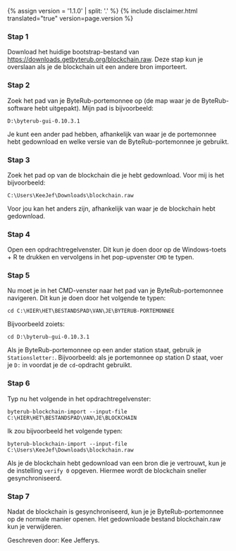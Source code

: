 {% assign version = '1.1.0' | split: '.' %}
{% include disclaimer.html translated="true" version=page.version %}
### Stap 1

Download het huidige bootstrap-bestand van https://downloads.getbyterub.org/blockchain.raw. Deze stap kun je overslaan als je de blockchain uit een andere bron importeert.

### Stap 2

Zoek het pad van je ByteRub-portemonnee op (de map waar je de ByteRub-software hebt uitgepakt). Mijn pad is bijvoorbeeld:

`D:\byterub-gui-0.10.3.1`

Je kunt een ander pad hebben, afhankelijk van waar je de portemonnee hebt gedownload en welke versie van de ByteRub-portemonnee je gebruikt.

### Stap 3

Zoek het pad op van de blockchain die je hebt gedownload. Voor mij is het bijvoorbeeld:

`C:\Users\KeeJef\Downloads\blockchain.raw`

Voor jou kan het anders zijn, afhankelijk van waar je de blockchain hebt gedownload.

### Stap 4

Open een opdrachtregelvenster. Dit kun je doen door op de Windows-toets + R te drukken en vervolgens in het pop-upvenster `CMD` te typen.

### Stap 5

Nu moet je in het CMD-venster naar het pad van je ByteRub-portemonnee navigeren. Dit kun je doen door het volgende te typen:

`cd C:\HIER\HET\BESTANDSPAD\VAN\JE\BYTERUB-PORTEMONNEE`

Bijvoorbeeld zoiets:

`cd D:\byterub-gui-0.10.3.1`

Als je ByteRub-portemonnee op een ander station staat, gebruik je `Stationsletter:`. Bijvoorbeeld: als je portemonnee op station D staat, voer je `D:` in voordat je de `cd`-opdracht gebruikt.

### Stap 6

Typ nu het volgende in het opdrachtregelvenster:

`byterub-blockchain-import --input-file C:\HIER\HET\BESTANDSPAD\VAN\JE\BLOCKCHAIN`

Ik zou bijvoorbeeld het volgende typen:

`byterub-blockchain-import --input-file C:\Users\KeeJef\Downloads\blockchain.raw`

Als je de blockchain hebt gedownload van een bron die je vertrouwt, kun je de instelling `verify 0` opgeven. Hiermee wordt de blockchain sneller gesynchroniseerd.  

### Stap 7

Nadat de blockchain is gesynchroniseerd, kun je je ByteRub-portemonnee op de normale manier openen. Het gedownloade bestand blockchain.raw kun je verwijderen.


Geschreven door: Kee Jefferys.
